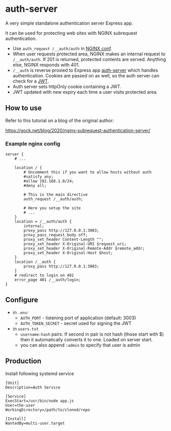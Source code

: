 # auth-server

A very simple standalone authentication server Express app.

It can be used for protecting web sites with NGINX subrequest authentication.

- Use `auth_request /__auth/auth` in [NGINX conf](https://docs.nginx.com/nginx/admin-guide/security-controls/configuring-subrequest-authentication/).
- When user requests protected area, NGINX makes an internal request to `/__auth/auth`. If 201 is returned, protected contents are served. Anything else, NGINX responds with 401.
- `/__auth` is reverse proxied to Express app [auth-server](https://github.com/andygock/auth-server) which handles authentication. Cookies are passed on as well, so the auth server can check for a [JWT](https://jwt.io/).
- Auth server sets httpOnly cookie containing a JWT.
- JWT updated with new expiry each time a user visits protected area.

## How to use

Refer to this tutorial on a blog of the original author:

<https://gock.net/blog/2020/nginx-subrequest-authentication-server/>

### Example nginx config

```nginx
server {
    # ...

    location / {
        # Uncomment this if you want to allow hosts without auth
        #satisfy any;
        #allow 192.168.1.0/24;
        #deny all;

        # This is the main directive
        auth_request /__auth/auth;

        # Here you setup the site
        # ...
    }
    location = /__auth/auth {
        internal;
        proxy_pass http://127.0.0.1:3003;
        proxy_pass_request_body off;
        proxy_set_header Content-Length "";
        proxy_set_header X-Original-URI $request_uri;
        proxy_set_header X-Original-Remote-Addr $remote_addr;
        proxy_set_header X-Original-Host $host;
    }
    location /__auth {
        proxy_pass http://127.0.0.1:3003;
    }
    # redirect to login on 401
    error_page 401 /__auth/login;
}
```

## Configure

- in `.env`:
    - `AUTH_PORT` - listening port of application (default: 3003)
    - `AUTH_TOKEN_SECRET` - secret used for signing the JWT
- in `users.txt`
    - `username:hash` pairs. If second in pair is not hash (those start with $)
      then it automatically converts it to one. Loaded on server start.
    - you can also append `:admin` to specify that user is admin

## Production

Install following systemd service

```systemd
[Unit]
Description=Auth Service

[Service]
ExecStart=/usr/bin/node app.js
User=the-user
WorkingDirectory=/path/to/cloned/repo

[Install]
WantedBy=multi-user.target
```
